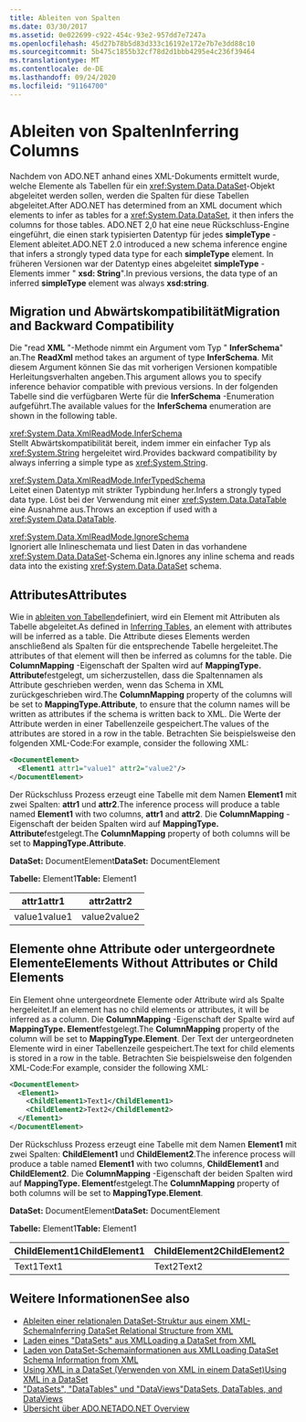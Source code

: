 ```yaml
---
title: Ableiten von Spalten
ms.date: 03/30/2017
ms.assetid: 0e022699-c922-454c-93e2-957dd7e7247a
ms.openlocfilehash: 45d27b78b5d83d333c16192e172e7b7e3dd88c10
ms.sourcegitcommit: 5b475c1855b32cf78d2d1bbb4295e4c236f39464
ms.translationtype: MT
ms.contentlocale: de-DE
ms.lasthandoff: 09/24/2020
ms.locfileid: "91164700"
---
```

# <a name="inferring-columns"></a><span data-ttu-id="26aa6-102">Ableiten von Spalten</span><span class="sxs-lookup"><span data-stu-id="26aa6-102">Inferring Columns</span></span>

<span data-ttu-id="26aa6-103">Nachdem von ADO.NET anhand eines XML-Dokuments ermittelt wurde, welche Elemente als Tabellen für ein <xref:System.Data.DataSet>-Objekt abgeleitet werden sollen, werden die Spalten für diese Tabellen abgeleitet.</span><span class="sxs-lookup"><span data-stu-id="26aa6-103">After ADO.NET has determined from an XML document which elements to infer as tables for a <xref:System.Data.DataSet>, it then infers the columns for those tables.</span></span> <span data-ttu-id="26aa6-104">ADO.NET 2,0 hat eine neue Rückschluss-Engine eingeführt, die einen stark typisierten Datentyp für jedes **simpleType** -Element ableitet.</span><span class="sxs-lookup"><span data-stu-id="26aa6-104">ADO.NET 2.0 introduced a new schema inference engine that infers a strongly typed data type for each **simpleType** element.</span></span> <span data-ttu-id="26aa6-105">In früheren Versionen war der Datentyp eines abgeleitet **simpleType** -Elements immer " **xsd: String**".</span><span class="sxs-lookup"><span data-stu-id="26aa6-105">In previous versions, the data type of an inferred **simpleType** element was always **xsd:string**.</span></span>  
  
## <a name="migration-and-backward-compatibility"></a><span data-ttu-id="26aa6-106">Migration und Abwärtskompatibilität</span><span class="sxs-lookup"><span data-stu-id="26aa6-106">Migration and Backward Compatibility</span></span>  

 <span data-ttu-id="26aa6-107">Die "read **XML** "-Methode nimmt ein Argument vom Typ " **InferSchema**" an.</span><span class="sxs-lookup"><span data-stu-id="26aa6-107">The **ReadXml** method takes an argument of type **InferSchema**.</span></span> <span data-ttu-id="26aa6-108">Mit diesem Argument können Sie das mit vorherigen Versionen kompatible Herleitungsverhalten angeben.</span><span class="sxs-lookup"><span data-stu-id="26aa6-108">This argument allows you to specify inference behavior compatible with previous versions.</span></span> <span data-ttu-id="26aa6-109">In der folgenden Tabelle sind die verfügbaren Werte für die **InferSchema** -Enumeration aufgeführt.</span><span class="sxs-lookup"><span data-stu-id="26aa6-109">The available values for the **InferSchema** enumeration are shown in the following table.</span></span>  
  
 <xref:System.Data.XmlReadMode.InferSchema>  
 <span data-ttu-id="26aa6-110">Stellt Abwärtskompatibilität bereit, indem immer ein einfacher Typ als <xref:System.String> hergeleitet wird.</span><span class="sxs-lookup"><span data-stu-id="26aa6-110">Provides backward compatibility by always inferring a simple type as <xref:System.String>.</span></span>  
  
 <xref:System.Data.XmlReadMode.InferTypedSchema>  
 <span data-ttu-id="26aa6-111">Leitet einen Datentyp mit strikter Typbindung her.</span><span class="sxs-lookup"><span data-stu-id="26aa6-111">Infers a strongly typed data type.</span></span> <span data-ttu-id="26aa6-112">Löst bei der Verwendung mit einer <xref:System.Data.DataTable> eine Ausnahme aus.</span><span class="sxs-lookup"><span data-stu-id="26aa6-112">Throws an exception if used with a <xref:System.Data.DataTable>.</span></span>  
  
 <xref:System.Data.XmlReadMode.IgnoreSchema>  
 <span data-ttu-id="26aa6-113">Ignoriert alle Inlineschemata und liest Daten in das vorhandene <xref:System.Data.DataSet>-Schema ein.</span><span class="sxs-lookup"><span data-stu-id="26aa6-113">Ignores any inline schema and reads data into the existing <xref:System.Data.DataSet> schema.</span></span>  
  
## <a name="attributes"></a><span data-ttu-id="26aa6-114">Attributes</span><span class="sxs-lookup"><span data-stu-id="26aa6-114">Attributes</span></span>  

 <span data-ttu-id="26aa6-115">Wie in [ableiten von Tabellen](inferring-tables.md)definiert, wird ein Element mit Attributen als Tabelle abgeleitet.</span><span class="sxs-lookup"><span data-stu-id="26aa6-115">As defined in [Inferring Tables](inferring-tables.md), an element with attributes will be inferred as a table.</span></span> <span data-ttu-id="26aa6-116">Die Attribute dieses Elements werden anschließend als Spalten für die entsprechende Tabelle hergeleitet.</span><span class="sxs-lookup"><span data-stu-id="26aa6-116">The attributes of that element will then be inferred as columns for the table.</span></span> <span data-ttu-id="26aa6-117">Die **ColumnMapping** -Eigenschaft der Spalten wird auf **MappingType. Attribute**festgelegt, um sicherzustellen, dass die Spaltennamen als Attribute geschrieben werden, wenn das Schema in XML zurückgeschrieben wird.</span><span class="sxs-lookup"><span data-stu-id="26aa6-117">The **ColumnMapping** property of the columns will be set to **MappingType.Attribute**, to ensure that the column names will be written as attributes if the schema is written back to XML.</span></span> <span data-ttu-id="26aa6-118">Die Werte der Attribute werden in einer Tabellenzeile gespeichert.</span><span class="sxs-lookup"><span data-stu-id="26aa6-118">The values of the attributes are stored in a row in the table.</span></span> <span data-ttu-id="26aa6-119">Betrachten Sie beispielsweise den folgenden XML-Code:</span><span class="sxs-lookup"><span data-stu-id="26aa6-119">For example, consider the following XML:</span></span>  
  
```xml  
<DocumentElement>  
  <Element1 attr1="value1" attr2="value2"/>  
</DocumentElement>  
```  
  
 <span data-ttu-id="26aa6-120">Der Rückschluss Prozess erzeugt eine Tabelle mit dem Namen **Element1** mit zwei Spalten: **attr1** und **attr2**.</span><span class="sxs-lookup"><span data-stu-id="26aa6-120">The inference process will produce a table named **Element1** with two columns, **attr1** and **attr2**.</span></span> <span data-ttu-id="26aa6-121">Die **ColumnMapping** -Eigenschaft der beiden Spalten wird auf **MappingType. Attribute**festgelegt.</span><span class="sxs-lookup"><span data-stu-id="26aa6-121">The **ColumnMapping** property of both columns will be set to **MappingType.Attribute**.</span></span>  
  
 <span data-ttu-id="26aa6-122">**DataSet:** DocumentElement</span><span class="sxs-lookup"><span data-stu-id="26aa6-122">**DataSet:** DocumentElement</span></span>  
  
 <span data-ttu-id="26aa6-123">**Tabelle:** Element1</span><span class="sxs-lookup"><span data-stu-id="26aa6-123">**Table:** Element1</span></span>  
  
|<span data-ttu-id="26aa6-124">attr1</span><span class="sxs-lookup"><span data-stu-id="26aa6-124">attr1</span></span>|<span data-ttu-id="26aa6-125">attr2</span><span class="sxs-lookup"><span data-stu-id="26aa6-125">attr2</span></span>|  
|-----------|-----------|  
|<span data-ttu-id="26aa6-126">value1</span><span class="sxs-lookup"><span data-stu-id="26aa6-126">value1</span></span>|<span data-ttu-id="26aa6-127">value2</span><span class="sxs-lookup"><span data-stu-id="26aa6-127">value2</span></span>|  
  
## <a name="elements-without-attributes-or-child-elements"></a><span data-ttu-id="26aa6-128">Elemente ohne Attribute oder untergeordnete Elemente</span><span class="sxs-lookup"><span data-stu-id="26aa6-128">Elements Without Attributes or Child Elements</span></span>  

 <span data-ttu-id="26aa6-129">Ein Element ohne untergeordnete Elemente oder Attribute wird als Spalte hergeleitet.</span><span class="sxs-lookup"><span data-stu-id="26aa6-129">If an element has no child elements or attributes, it will be inferred as a column.</span></span> <span data-ttu-id="26aa6-130">Die **ColumnMapping** -Eigenschaft der Spalte wird auf **MappingType. Element**festgelegt.</span><span class="sxs-lookup"><span data-stu-id="26aa6-130">The **ColumnMapping** property of the column will be set to **MappingType.Element**.</span></span> <span data-ttu-id="26aa6-131">Der Text der untergeordneten Elemente wird in einer Tabellenzeile gespeichert.</span><span class="sxs-lookup"><span data-stu-id="26aa6-131">The text for child elements is stored in a row in the table.</span></span> <span data-ttu-id="26aa6-132">Betrachten Sie beispielsweise den folgenden XML-Code:</span><span class="sxs-lookup"><span data-stu-id="26aa6-132">For example, consider the following XML:</span></span>  
  
```xml  
<DocumentElement>  
  <Element1>  
    <ChildElement1>Text1</ChildElement1>  
    <ChildElement2>Text2</ChildElement2>  
  </Element1>  
</DocumentElement>  
```  
  
 <span data-ttu-id="26aa6-133">Der Rückschluss Prozess erzeugt eine Tabelle mit dem Namen **Element1** mit zwei Spalten: **ChildElement1** und **ChildElement2**.</span><span class="sxs-lookup"><span data-stu-id="26aa6-133">The inference process will produce a table named **Element1** with two columns, **ChildElement1** and **ChildElement2**.</span></span> <span data-ttu-id="26aa6-134">Die **ColumnMapping** -Eigenschaft der beiden Spalten wird auf **MappingType. Element**festgelegt.</span><span class="sxs-lookup"><span data-stu-id="26aa6-134">The **ColumnMapping** property of both columns will be set to **MappingType.Element**.</span></span>  
  
 <span data-ttu-id="26aa6-135">**DataSet:** DocumentElement</span><span class="sxs-lookup"><span data-stu-id="26aa6-135">**DataSet:** DocumentElement</span></span>  
  
 <span data-ttu-id="26aa6-136">**Tabelle:** Element1</span><span class="sxs-lookup"><span data-stu-id="26aa6-136">**Table:** Element1</span></span>  
  
|<span data-ttu-id="26aa6-137">ChildElement1</span><span class="sxs-lookup"><span data-stu-id="26aa6-137">ChildElement1</span></span>|<span data-ttu-id="26aa6-138">ChildElement2</span><span class="sxs-lookup"><span data-stu-id="26aa6-138">ChildElement2</span></span>|  
|-------------------|-------------------|  
|<span data-ttu-id="26aa6-139">Text1</span><span class="sxs-lookup"><span data-stu-id="26aa6-139">Text1</span></span>|<span data-ttu-id="26aa6-140">Text2</span><span class="sxs-lookup"><span data-stu-id="26aa6-140">Text2</span></span>|  
  
## <a name="see-also"></a><span data-ttu-id="26aa6-141">Weitere Informationen</span><span class="sxs-lookup"><span data-stu-id="26aa6-141">See also</span></span>

- [<span data-ttu-id="26aa6-142">Ableiten einer relationalen DataSet-Struktur aus einem XML-Schema</span><span class="sxs-lookup"><span data-stu-id="26aa6-142">Inferring DataSet Relational Structure from XML</span></span>](inferring-dataset-relational-structure-from-xml.md)
- [<span data-ttu-id="26aa6-143">Laden eines "DataSets" aus XML</span><span class="sxs-lookup"><span data-stu-id="26aa6-143">Loading a DataSet from XML</span></span>](loading-a-dataset-from-xml.md)
- [<span data-ttu-id="26aa6-144">Laden von DataSet-Schemainformationen aus XML</span><span class="sxs-lookup"><span data-stu-id="26aa6-144">Loading DataSet Schema Information from XML</span></span>](loading-dataset-schema-information-from-xml.md)
- [<span data-ttu-id="26aa6-145">Using XML in a DataSet (Verwenden von XML in einem DataSet)</span><span class="sxs-lookup"><span data-stu-id="26aa6-145">Using XML in a DataSet</span></span>](using-xml-in-a-dataset.md)
- [<span data-ttu-id="26aa6-146">"DataSets", "DataTables" und "DataViews"</span><span class="sxs-lookup"><span data-stu-id="26aa6-146">DataSets, DataTables, and DataViews</span></span>](index.md)
- [<span data-ttu-id="26aa6-147">Übersicht über ADO.NET</span><span class="sxs-lookup"><span data-stu-id="26aa6-147">ADO.NET Overview</span></span>](../ado-net-overview.md)
